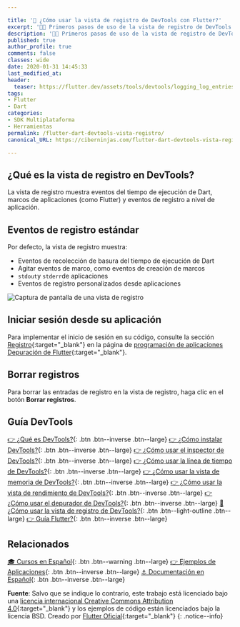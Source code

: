 ```yaml
---

title: '🚀 ¿Cómo usar la vista de registro de DevTools con Flutter?'
excerpt: '👩‍🚀 Primeros pasos de uso de la vista de registro de DevTools sobre Flutter.'
description: '👩‍🚀 Primeros pasos de uso de la vista de registro de DevTools sobre Flutter.'
published: true
author_profile: true
comments: false
classes: wide
date: 2020-01-31 14:45:33
last_modified_at: 
header:
  teaser: https://flutter.dev/assets/tools/devtools/logging_log_entries-04dfd1e7ef59a7205de628a99ffc0780e9a382c4b9aca66a275aa72548f88484.png
tags:
- Flutter
- Dart
categories:
- SDK Multiplataforma
- Herramientas
permalink: /flutter-dart-devtools-vista-registro/
canonical_URL: https://ciberninjas.com/flutter-dart-devtools-vista-registro/

---
```


## ¿Qué es la vista de registro en DevTools?

La vista de registro muestra eventos del tiempo de ejecución de Dart, marcos de aplicaciones (como Flutter) y eventos de registro a nivel de aplicación.

## Eventos de registro estándar

Por defecto, la vista de registro muestra:

- Eventos de recolección de basura del tiempo de ejecución de Dart
- Agitar eventos de marco, como eventos de creación de marcos
- `stdout`y `stderr`de aplicaciones
- Eventos de registro personalizados desde aplicaciones

![Captura de pantalla de una vista de registro](https://flutter.dev/assets/tools/devtools/logging_log_entries-04dfd1e7ef59a7205de628a99ffc0780e9a382c4b9aca66a275aa72548f88484.png)

## Iniciar sesión desde su aplicación

Para implementar el inicio de sesión en su código, consulte la sección [Registro](https://flutter.dev/docs/testing/code-debugging#logging){:target="_blank"} en la página de [programación de aplicaciones Depuración de Flutter](https://flutter.dev/docs/testing/code-debugging){:target="_blank"}.

## Borrar registros

Para borrar las entradas de registro en la vista de registro, haga clic en el botón **Borrar registros**.

## Guía DevTools

[👉 ¿Qué es DevTools?](/flutter-dart-devtools/){: .btn .btn--inverse .btn--large} [👉 ¿Cómo instalar DevTools?](/flutter-dart-devtools-como-instalar/){: .btn .btn--inverse .btn--large} [👉 ¿Cómo usar el inspector de DevTools?](/flutter-dart-devtools-inspector/){: .btn .btn--inverse .btn--large} [👉 ¿Cómo usar la línea de tiempo de DevTools?](/flutter-dart-devtools-linea-tiempo/){: .btn .btn--inverse .btn--large} [👉 ¿Cómo usar la vista de memoria de DevTools?](/flutter-dart-devtools-vista-memoria/){: .btn .btn--inverse .btn--large} [👉 ¿Cómo usar la vista de rendimiento de DevTools?](/flutter-dart-devtools-vista-rendimiento/){: .btn .btn--inverse .btn--large} [👉 ¿Cómo usar el depurador de DevTools?](/flutter-dart-devtools-depurador/){: .btn .btn--inverse .btn--large} [📌 ¿Cómo usar la vista de registro de DevTools?](/flutter-dart-devtools-vista-registro/){: .btn .btn--light-outline .btn--large} [👉 Guía Flutter?](/que-es-flutter-y-por-que-debes-aprenderlo/){: .btn .btn--inverse .btn--large}

## Relacionados

[🎓 Cursos en Español](/cursos-tecnologia/#flutter){: .btn .btn--warning .btn--large} [👉 Ejemplos de Aplicaciones](/flutter-aplicaciones-ejemplos/){: .btn .btn--inverse .btn--large} [⚓ Documentación en Español](https://flutter-es.io/docs/get-started/install){: .btn .btn--inverse .btn--large}

**Fuente**: Salvo que se indique lo contrario, este trabajo está licenciado bajo una [licencia internacional Creative Commons Attribution 4.0](https://creativecommons.org/licenses/by/4.0){:target="_blank"} y los ejemplos de código están licenciados bajo la licencia BSD. Creado por [Flutter Oficial](https://flutter.dev/docs/development/tools/devtools){:target="_blank"}
{: .notice--info}
